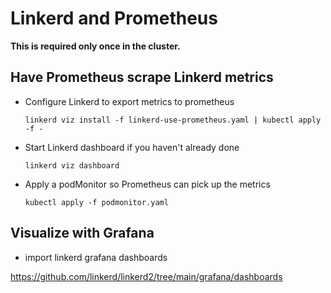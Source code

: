 # Linkerd and Prometheus

**This is required only once in the cluster.**

## Have Prometheus scrape Linkerd metrics

* Configure Linkerd to export metrics to prometheus

  `linkerd viz install -f linkerd-use-prometheus.yaml | kubectl apply -f -`

* Start Linkerd dashboard if you haven't already done

  `linkerd viz dashboard`

* Apply a podMonitor so Prometheus can pick up the metrics

  `kubectl apply -f podmonitor.yaml`

## Visualize with Grafana

* import linkerd grafana dashboards

https://github.com/linkerd/linkerd2/tree/main/grafana/dashboards
